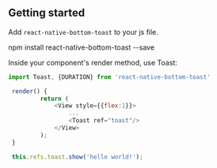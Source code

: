 
## Getting started  

Add `react-native-bottom-toast` to your js file.   

npm install react-native-bottom-toast --save

Inside your component's render method, use Toast:   

```javascript
import Toast, {DURATION} from 'react-native-bottom-toast'

 render() {
         return (
             <View style={{flex:1}}>
                 ...
                 <Toast ref="toast"/>
             </View>
         );
 }
```

```javascript
 this.refs.toast.show('hello world!');
```
